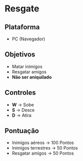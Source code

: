 # Resgate

## Plataforma
* PC (Navegador)

## Objetivos
* Matar inimigos
* Resgatar amigos
* **Não ser aniquilado**

## Controles

* **W** -> Sobe
* **S** -> Desce
* **D** -> Atira

## Pontuação
* Inimigos aéreos -> 100 Pontos
* Inimigos terrestres -> 50 Pontos
* Resgatar amigos -> 50 Pontos
